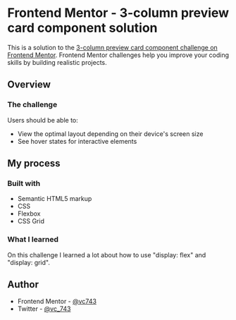 # Frontend Mentor - 3-column preview card component solution

This is a solution to the [3-column preview card component challenge on Frontend Mentor](https://www.frontendmentor.io/challenges/3column-preview-card-component-pH92eAR2-). Frontend Mentor challenges help you improve your coding skills by building realistic projects.

## Overview

### The challenge

Users should be able to:

- View the optimal layout depending on their device's screen size
- See hover states for interactive elements

## My process

### Built with

- Semantic HTML5 markup
- CSS
- Flexbox
- CSS Grid

### What I learned

On this challenge I learned a lot about how to use "display: flex" and "display: grid".

## Author

- Frontend Mentor - [@vc743](https://www.frontendmentor.io/profile/vc743)
- Twitter - [@vc_743](https://www.twitter.com/vc_743)